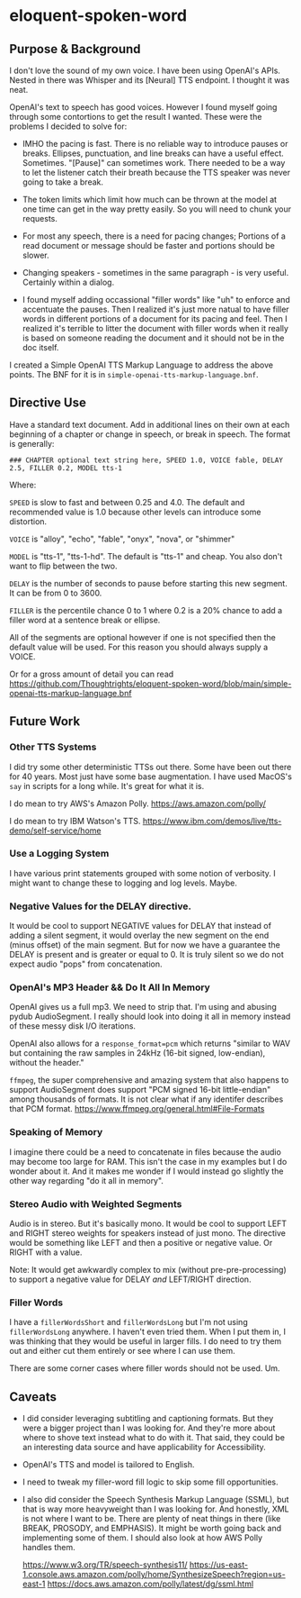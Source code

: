 # eloquent-spoken-word


## Purpose & Background

I don't love the sound of my own voice. I have been using OpenAI's
APIs. Nested in there was Whisper and its [Neural] TTS endpoint. I
thought it was neat.

OpenAI's text to speech has good voices. However I found myself going
through some contortions to get the result I wanted. These were the
problems I decided to solve for:

* IMHO the pacing is fast. There is no reliable way to introduce
  pauses or breaks. Ellipses, punctuation, and line breaks can have a
  useful effect. Sometimes. "[Pause]" can sometimes work. There needed
  to be a way to let the listener catch their breath because the TTS
  speaker was never going to take a break.

* The token limits which limit how much can be thrown at the model at
  one time can get in the way pretty easily. So you will need to chunk
  your requests.

* For most any speech, there is a need for pacing changes; Portions of a
  read document or message should be faster and portions should be slower.

* Changing speakers - sometimes in the same paragraph - is very
  useful. Certainly within a dialog.

* I found myself adding occassional "filler words" like "uh" to
  enforce and accentuate the pauses. Then I realized it's just more
  natual to have filler words in different portions of a document for
  its pacing and feel. Then I realized it's terrible to litter the
  document with filler words when it really is based on someone
  reading the document and it should not be in the doc itself.

I created a Simple OpenAI TTS Markup Language to address the above
points. The BNF for it is in `simple-openai-tts-markup-language.bnf`.


## Directive Use

Have a standard text document. Add in additional lines on their own at
each beginning of a chapter or change in speech, or break in speech. The format is generally:

`### CHAPTER optional text string here, SPEED 1.0, VOICE fable, DELAY 2.5, FILLER 0.2, MODEL tts-1`

Where:

`SPEED` is slow to fast and between 0.25 and 4.0. The default and
recommended value is 1.0 because other levels can introduce some
distortion.

`VOICE` is "alloy", "echo", "fable", "onyx", "nova", or "shimmer"

`MODEL` is "tts-1", "tts-1-hd". The default is "tts-1" and cheap. You
also don't want to flip between the two.

`DELAY` is the number of seconds to pause before starting this new
segment. It can be from 0 to 3600.

`FILLER` is the percentile chance 0 to 1 where 0.2 is a 20% chance to
add a filler word at a sentence break or ellipse.

All of the segments are optional however if one is not specified then
the default value will be used. For this reason you should always
supply a VOICE.

Or for a gross amount of detail you can read https://github.com/Thoughtrights/eloquent-spoken-word/blob/main/simple-openai-tts-markup-language.bnf


## Future Work

### Other TTS Systems

I did try some other deterministic TTSs out there. Some have been out
there for 40 years. Most just have some base augmentation. I have used
MacOS's `say` in scripts for a long while. It's great for what it is.

I do mean to try AWS's Amazon Polly.
https://aws.amazon.com/polly/

I do mean to try IBM Watson's TTS.
https://www.ibm.com/demos/live/tts-demo/self-service/home


### Use a Logging System

I have various print statements grouped with some notion of
verbosity. I might want to change these to logging and log
levels. Maybe.


### Negative Values for the DELAY directive.

It would be cool to support NEGATIVE values for DELAY that instead of
adding a silent segment, it would overlay the new segment on the end
(minus offset) of the main segment. But for now we have a guarantee
the DELAY is present and is greater or equal to 0. It is truly silent
so we do not expect audio "pops" from concatenation.


### OpenAI's MP3 Header && Do It All In Memory

OpenAI gives us a full mp3. We need to strip that. I'm using and
abusing pydub AudioSegment. I really should look into doing it all in
memory instead of these messy disk I/O iterations.

OpenAI also allows for a `response_format=pcm` which returns "similar
to WAV but containing the raw samples in 24kHz (16-bit signed,
low-endian), without the header."

`ffmpeg`, the super comprehensive and amazing system that also happens
to support AudioSegment does support "PCM signed 16-bit little-endian"
among thousands of formats. It is not clear what if any identifer
describes that PCM format.
https://www.ffmpeg.org/general.html#File-Formats


### Speaking of Memory

I imagine there could be a need to concatenate in files because the
audio may become too large for RAM. This isn't the case in my examples
but I do wonder about it. And it makes me wonder if I would instead go
slightly the other way regarding "do it all in memory".
 

### Stereo Audio with Weighted Segments

Audio is in stereo. But it's basically mono. It would be cool to
support LEFT and RIGHT stereo weights for speakers instead of just
mono. The directive would be something like LEFT and then a positive
or negative value. Or RIGHT with a value.

Note: It would get awkwardly complex to mix (without
pre-pre-processing) to support a negative value for DELAY *and*
LEFT/RIGHT direction.


### Filler Words

I have a `fillerWordsShort` and `fillerWordsLong` but I'm not using
`fillerWordsLong` anywhere. I haven't even tried them. When I put them
in, I was thinking that they would be useful in larger fills. I do
need to try them out and either cut them entirely or see where I can
use them.

There are some corner cases where filler words should not be used. Um.


## Caveats

* I did consider leveraging subtitling and captioning formats. But
  they were a bigger project than I was looking for. And they're more
  about where to shove text instead what to do with it. That said,
  they could be an interesting data source and have applicability for
  Accessibility.

* OpenAI's TTS and model is tailored to English.

* I need to tweak my filler-word fill logic to skip some fill opportunities.

* I also did consider the Speech Synthesis Markup Language (SSML), but
  that is way more heavyweight than I was looking for. And honestly,
  XML is not where I want to be. There are plenty of neat things in
  there (like BREAK, PROSODY, and EMPHASIS). It might be worth going
  back and implementing some of them. I should also look at how AWS
  Polly handles them.

  https://www.w3.org/TR/speech-synthesis11/
  https://us-east-1.console.aws.amazon.com/polly/home/SynthesizeSpeech?region=us-east-1
  https://docs.aws.amazon.com/polly/latest/dg/ssml.html





